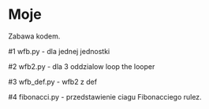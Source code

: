 # Moje
Zabawa kodem.

#1 wfb.py - dla jednej jednostki

#2 wfb2.py - dla 3 oddzialow loop the looper

#3 wfb_def.py - wfb2 z def

#4 fibonacci.py - przedstawienie ciagu Fibonacciego rulez.
